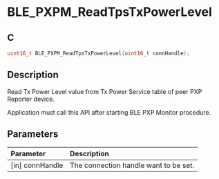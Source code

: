 # BLE_PXPM_ReadTpsTxPowerLevel

## C

```c
uint16_t BLE_PXPM_ReadTpsTxPowerLevel(uint16_t connHandle);
```

## Description

Read Tx Power Level value from Tx Power Service table of peer PXP Reporter device.

Application must call this API after starting BLE PXP Monitor procedure.

## Parameters

|Parameter|Description|
|:---|:---|
|\[in\] connHandle|The connection handle want to be set.|

